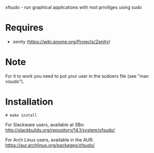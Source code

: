 xfsudo - run graphical applications with root priviliges using sudo

# Requires

* zenity (https://wiki.gnome.org/Projects/Zenity)

# Note

For it to work you need to put your user in the sudoers file (see "man visudo").

# Installation

~~~~
# make install
~~~~

For Slackware users, available at SBo:
http://slackbuilds.org/repository/14.1/system/xfsudo/

For Arch Linux users, available in the AUR:
https://aur.archlinux.org/packages/xfsudo/
